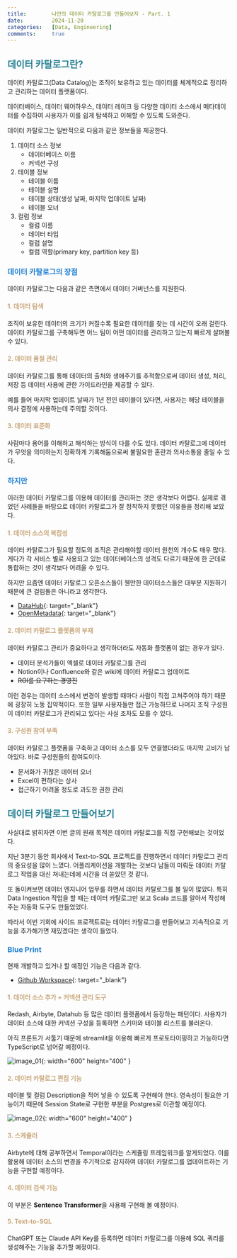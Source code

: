 ```yaml
---
title:        나만의 데이터 카탈로그를 만들어보자 - Part. 1
date:         2024-11-20
categories:   [Data, Engineering]
comments:     true
---
```


<style>
H2 { color: #298294 }
H3 { color: #1e7ed2 }
H4 { color: #C7A579 }
</style>

## 데이터 카탈로그란?

데이터 카탈로그(Data Catalog)는 조직이 보유하고 있는 데이터를 체계적으로 정리하고 관리하는 데이터 플랫폼이다.

데이터베이스, 데이터 웨어하우스, 데이터 레이크 등 다양한 데이터 소스에서 메타데이터를 수집하여 사용자가 이를 쉽게 탐색하고 이해할 수 있도록 도와준다.

데이터 카탈로그는 일반적으로 다음과 같은 정보들을 제공한다.

1. 데이터 소스 정보
    - 데이터베이스 이름
    - 커넥션 구성
2. 테이블 정보
    - 테이블 이름
    - 테이블 설명
    - 테이블 상태(생성 날짜, 마지막 업데이트 날짜)
    - 테이블 오너
3. 컬럼 정보
    - 컬럼 이름
    - 데이터 타입
    - 컬럼 설명
    - 컬럼 역할(primary key, partition key 등)

### 데이터 카탈로그의 장점

데이터 카탈로그는 다음과 같은 측면에서 데이터 거버넌스를 지원한다.

#### 1. 데이터 탐색

조직이 보유한 데이터의 크기가 커질수록 필요한 데이터를 찾는 데 시간이 오래 걸린다. 데이터 카탈로그를 구축해두면 어느 팀이 어떤 데이터를 관리하고 있는지 빠르게 살펴볼 수 있다.

#### 2. 데이터 품질 관리

데이터 카탈로그를 통해 데이터의 출처와 생애주기를 추적함으로써 데이터 생성, 처리, 저장 등 데이터 사용에 관한 가이드라인을 제공할 수 있다.

예를 들어 마지막 업데이트 날짜가 1년 전인 테이블이 있다면, 사용자는 해당 테이블을 의사 결정에 사용하는데 주의할 것이다.

#### 3. 데이터 표준화

사람마다 용어를 이해하고 해석하는 방식이 다를 수도 있다. 데이터 카탈로그에 데이터가 무엇을 의미하는지 정확하게 기록해둠으로써 불필요한 혼란과 의사소통을 줄일 수 있다.

### 하지만

이러한 데이터 카탈로그를 이용해 데이터를 관리하는 것은 생각보다 어렵다. 실제로 겪었던 사례들을 바탕으로 데이터 카탈로그가 잘 정착하지 못했던 이유들을 정리해 보았다.

#### 1. 데이터 소스의 복잡성

데이터 카탈로그가 필요할 정도의 조직은 관리해야할 데이터 원천의 개수도 매우 많다. 게다가 각 서비스 별로 사용되고 있는 데이터베이스의 성격도 다르기 때문에 한 군데로 통합하는 것이 생각보다 어려울 수 있다.

하지만 요즘엔 데이터 카탈로그 오픈소스들이 웬만한 데이터소스들은 대부분 지원하기 때문에 큰 걸림돌은 아니라고 생각한다.
- [DataHub](https://datahubproject.io/){: target="_blank"}
- [OpenMetadata](https://open-metadata.org/){: target="_blank"}

#### 2. 데이터 카탈로그 플랫폼의 부재

데이터 카탈로그 관리가 중요하다고 생각하더라도 자동화 플랫폼이 없는 경우가 있다.
- 데이터 분석가들이 엑셀로 데이터 카탈로그를 관리
- Notion이나 Confluence와 같은 wiki에 데이터 카탈로그 업데이트
- ~~ROI를 요구하는 경영진~~

이런 경우는 데이터 소스에서 변경이 발생할 때마다 사람이 직접 고쳐주어야 하기 때문에 굉장히 노동 집약적이다. 또한 일부 사용자들만 접근 가능하므로 나머지 조직 구성원이 데이터 카탈로그가 관리되고 있다는 사실 조차도 모를 수 있다.

#### 3. 구성원 참여 부족

데이터 카탈로그 플랫폼을 구축하고 데이터 소스를 모두 연결했더라도 마지막 고비가 남아있다. 바로 구성원들의 참여도이다.
- 문서화가 귀찮은 데이터 오너
- Excel이 편하다는 상사
- 접근하기 어려울 정도로 과도한 권한 관리

## 데이터 카탈로그 만들어보기

사실대로 밝히자면 이번 글의 원래 목적은 데이터 카탈로그를 직접 구현해보는 것이었다.

지난 3분기 동안 회사에서 Text-to-SQL 프로젝트를 진행하면서 데이터 카탈로그 관리의 중요성을 많이 느꼈다. 어플리케이션을 개발하는 것보다 남들이 미뤄둔 데이터 카탈로그 작업을 대신 쳐내는데에 시간을 더 쏟았던 것 같다.

또 돌이켜보면 데이터 엔지니어 업무를 하면서 데이터 카탈로그를 볼 일이 많았다. 특히 Data Ingestion 작업을 할 때는 데이터 카탈로그만 보고 Scala 코드를 알아서 작성해주는 자동화 도구도 만들었었다.

따라서 이번 기회에 사이드 프로젝트로는 데이터 카탈로그를 만들어보고 지속적으로 기능을 추가해가면 재밌겠다는 생각이 들었다.

### Blue Print

현재 개발하고 있거나 할 예정인 기능은 다음과 같다.

- [Github Workspace](https://github.com/ivoryRabbit/mini-data-catalog/tree/master/example){: target="_blank"}

#### 1. 데이터 소스 추가 + 커넥션 관리 도구

Redash, Airbyte, Datahub 등 많은 데이터 플랫폼에서 등장하는 패턴이다. 사용자가 데이터 소스에 대한 커넥션 구성을 등록하면 스키마와 테이블 리스트를 불러온다.

아직 프론트가 서툴기 때문에 streamlit을 이용해 빠르게 프로토타이핑하고 가능하다면 TypeScript로 넘어갈 예정이다.

![image_01](/assets/img/posts/2024-11-20/image_01.png){: width="600" height="400" }

#### 2. 데이터 카탈로그 편집 기능

테이블 및 컬럼 Description을 적어 넣을 수 있도록 구현해야 한다. 영속성이 필요한 기능이기 때문에 Session State로 구현한 부분을 Postgres로 이관할 예정이다.

![image_02](/assets/img/posts/2024-11-20/image_02.png){: width="600" height="400" }

#### 3. 스케쥴러

Airbyte에 대해 공부하면서 Temporal이라는 스케쥴링 프레임워크를 알게되었다. 이를 활용해 데이터 소스의 변경을 주기적으로 감지하여 데이터 카탈로그를 업데이트하는 기능을 구현할 예정이다.

#### 4. 데이터 검색 기능

이 부분은 **Sentence Transformer**을 사용해 구현해 볼 예정이다.

#### 5. Text-to-SQL

ChatGPT 또는 Claude API Key를 등록하면 데이터 카탈로그를 이용해 SQL 쿼리를 생성해주는 기능을 추가할 예정이다.
